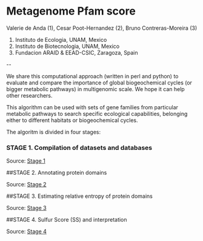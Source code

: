 # Metagenome Pfam score

Valerie de Anda (1), Cesar Poot-Hernandez (2), Bruno Contreras-Moreira (3)

1. Instituto de Ecologia, UNAM, Mexico
2. Instituto de Biotecnologia, UNAM, Mexico
3. Fundacion ARAID & EEAD-CSIC, Zaragoza, Spain

--

We share this computational approach (written in perl and python) to evaluate and compare the importance of global biogeochemical cycles (or bigger metabolic pathways) in  multigenomic scale. We hope it can help other researchers. 

This algorithm can be used with sets of gene families from particular metabolic pathways to search specific ecological capabilities, belonging either to different habitats or biogeochemical cycles. 

The algoritm is divided in four stages:

### STAGE 1. Compilation of datasets and databases 

Source: [Stage 1](Stage1.Rmd)


##STAGE 2. Annotating protein domains

Source: [Stage 2](Stage2.Rmd)

##STAGE 3. Estimating relative entropy of protein domains

Source: [Stage 3](Stage3.Rmd)

##STAGE 4. Sulfur Score (SS) and interpretation

Source: [Stage 4 ](Stage4.Rmd)

